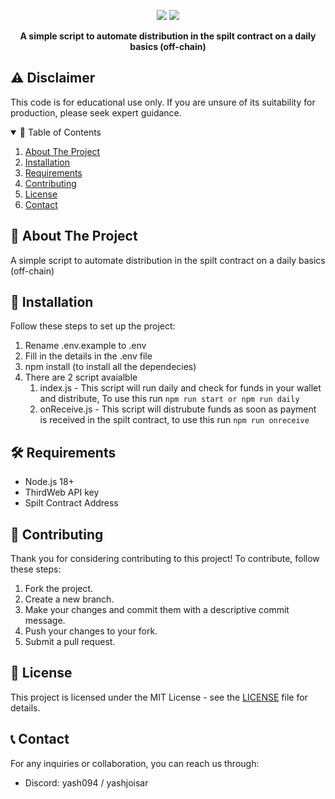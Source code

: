 <p align="center">
  <img src="https://img.shields.io/github/stars/Yash094/Automated-Distribution.svg?style=for-the-badge">
  <img src="https://img.shields.io/github/issues/Yash094/Automated-Distribution.svg?style=for-the-badge">
</p>

<p align="center">
  <strong>A simple script to automate distribution in the spilt contract on a daily basics (off-chain)
</strong>
</p>
 
 ## ⚠️ Disclaimer

This code is for educational use only. If you are unsure of its suitability for production, please seek expert guidance.

<details open="open">
  <summary>📖 Table of Contents</summary>
  <ol>
    <li>
      <a href="#📜-about-the-project">About The Project</a>
    </li>
    <li>
      <a href="#🚀-installation">Installation</a>
    </li>
    <li>
      <a href="#🛠️-requirements">Requirements</a>
    </li>
    <li>
      <a href="#🤝-contributing">Contributing</a>
    </li>
    <li>
      <a href="#📄-license">License</a>
    </li>
    <li>
      <a href="#📞-contact">Contact</a>
    </li>
  </ol>
</details>

## 📜 About The Project

A simple script to automate distribution in the spilt contract on a daily basics (off-chain)

## 🚀 Installation

Follow these steps to set up the project:

1. Rename .env.example to .env
2. Fill in the details in the .env file
3. npm install (to install all the dependecies)
4. There are 2 script avaialble
   1. index.js - This script will run daily and check for funds in your wallet and distribute,
   To use this run `npm run start or npm run daily`
   2. onReceive.js - This script will distrubute funds as soon as payment is received in the spilt contract,
   to use this run `npm run onreceive`

## 🛠️ Requirements

- Node.js 18+
- ThirdWeb API key
- Spilt Contract Address

## 🤝 Contributing

Thank you for considering contributing to this project! To contribute, follow these steps:

1. Fork the project.
2. Create a new branch.
3. Make your changes and commit them with a descriptive commit message.
4. Push your changes to your fork.
5. Submit a pull request.

## 📄 License

This project is licensed under the MIT License - see the [LICENSE](https://github.com/Yash094/Automated-Distribution/blob/main/LICENSE) file for details.

## 📞 Contact

For any inquiries or collaboration, you can reach us through:

- Discord: yash094 / yashjoisar
